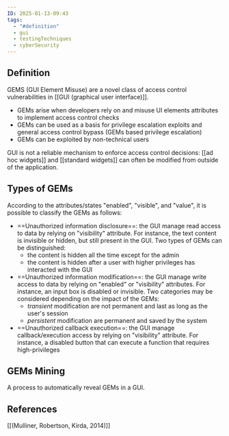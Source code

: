```yaml
---
ID: 2025-01-13-09:43
tags:
  - "#definition"
  - gui
  - testingTechniques
  - cyberSecurity
---
```

## Definition

GEMS (GUI Element Misuse) are a novel class of access control vulnerabilities in [[GUI (graphical user interface)]].
- GEMs arise when developers rely on and misuse UI elements attributes to implement access control checks
- GEMs can be used as a basis for privilege escalation exploits and general access control bypass (GEMs based privilege escalation)
- GEMs can be exploited by non-technical users

GUI is not a reliable mechanism to enforce access control decisions: [[ad hoc widgets]] and [[standard widgets]] can often be modified from outside of the application.

## Types of GEMs

According to the attributes/states "enabled", "visible", and "value", it is possible to classify the GEMs as follows:
- ==Unauthorized information disclosure==: the GUI manage read access to data by relying on "visibility" attribute. For instance, the text content is invisible or hidden, but still present in the GUI. Two types of GEMs can be distinguished: 
	- the content is hidden all the time except for the admin
	- the content is hidden after a user with higher privileges has interacted with the GUI
- ==Unauthorized information modification==: the GUI manage write access to data by relying on "enabled" or "visibility" attributes. For instance, an input box is disabled or invisible. Two categories may be considered depending on the impact of the GEMs:
	- *transient* modification are not permanent and last as long as the user's session
	- *persistent* modification are permanent and saved by the system
- ==Unauthorized callback execution==: the GUI manage callback/execution access by relying on "visibility" attribute. For instance, a disabled button that can execute a function that requires high-privileges

## GEMs Mining

A process to automatically reveal GEMs in a GUI. 

## References
[[(Mulliner, Robertson, Kirda, 2014)]]
